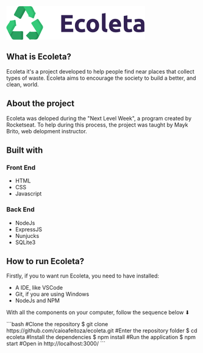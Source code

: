 <img src="/public/assets/logo.svg" alt="Ecoleta" />

<h2>What is Ecoleta?</h2>
<p>
  Ecoleta it's a project developed to help people find near places that collect
  types of waste. Ecoleta aims to encourage the society to build a better, and
  clean, world.
</p>

<h2>About the project</h2>
<p>
  Ecoleta was deloped during the "Next Level Week", a program created by
  Rocketseat. To help during this process, the project was taught by Mayk Brito,
  web delopment instructor.
</p>
<h2>Built with</h2>
<h3>Front End</h3>
<ul>
  <li>HTML</li>
  <li>CSS</li>
  <li>Javascript</li>
</ul>
<h3>Back End</h3>
<ul>
  <li>NodeJs</li>
  <li>ExpressJS</li>
  <li>Nunjucks</li>
  <li>SQLite3</li>
</ul>
<h2>How to run Ecoleta?</h2>
<p>Firstly, if you to want run Ecoleta, you need to have installed:</p>
<ul>
  <li>A IDE, like VSCode</li>
  <li>Git, if you are using Windows</li>
  <li>NodeJs and NPM</li>
</ul>
<p>With all the components on your computer, follow the sequence below ⬇</p>
```bash #Clone the repository $ git clone
https://github.com/caioafeitoza/ecoleta.git #Enter the repository folder $ cd
ecoleta #Install the dependencies $ npm install #Run the application $ npm start
#Open in http://localhost:3000/ ```
